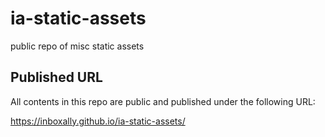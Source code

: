 # ia-static-assets
public repo of misc static assets

## Published URL

All contents in this repo are public and published under the following URL:

https://inboxally.github.io/ia-static-assets/
